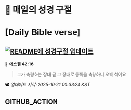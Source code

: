 # 🙏 매일의 성경 구절
# [Daily Bible verse]
## [![README에 성경구절 업데이트](https://github.com/DONGSUKA/first_test/actions/workflows/update-readme-bible.yml/badge.svg)](https://github.com/DONGSUKA/first_test/actions/workflows/update-readme-bible.yml)
<!-- START_BIBLE_VERSE -->
📖 **에스겔 42:16**
> 그가 측량하는 장대 곧 그 장대로 동쪽을 측량하니 오백 척이요

🕊️ _업데이트 시각: 2025-10-21 00:33:24 KST_
  <!-- END_BIBLE_VERSE -->
## GITHUB_ACTION
